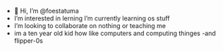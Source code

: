 - 👋 Hi, I’m @foestatuma
- I’m interested in lerning
  I’m currently learning os stuff
- I’m looking to collaborate on nothing or teaching me
- im a ten year old kid how like computers and computing thinges
-and flipper-0s
